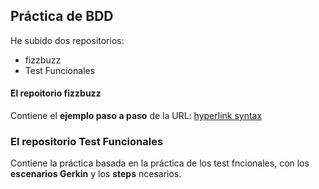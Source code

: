 ## Práctica de BDD  ##

He subido dos repositorios:

- fizzbuzz
- Test Funcionales

#### El repoitorio fizzbuzz ###

Contiene el **ejemplo paso a paso** de la URL: [hyperlink syntax](https://www.pmareke.com/posts/bdd-in-python/)

### El repositorio Test Funcionales ###

Contiene la práctica basada en la práctica de los test fncionales, con los **escenarios Gerkin** y los **steps** ncesarios.
